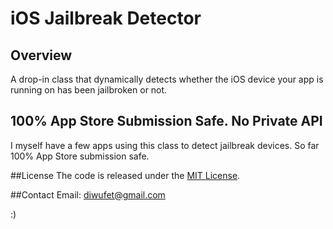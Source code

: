 # iOS Jailbreak Detector


## Overview

A drop-in class that dynamically detects whether the iOS device your app is running on has been jailbroken or not.

## 100% App Store Submission Safe. No Private API

I myself have a few apps using this class to detect jailbreak devices. So far 100% App Store submission safe.

##License
The code is released under the [MIT License](http://opensource.org/licenses/mit-license.php).

##Contact
Email: diwufet@gmail.com

:) 